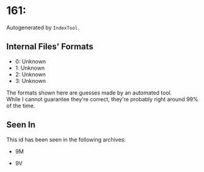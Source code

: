 # 161: 

Autogenerated by `IndexTool`.  



## Internal Files' Formats
- 0: Unknown
- 1: Unknown
- 2: Unknown
- 3: Unknown

The formats shown here are guesses made by an automated tool.  
While I cannot guarantee they're correct, they're probably right around 99% of the time.

## Seen In

This id has been seen in the following archives:  

- 9M  

- 9V  
